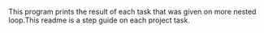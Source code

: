 This program prints the result of each task that was given on more nested loop.This readme is a step guide on each project task.
